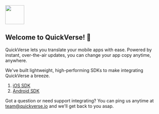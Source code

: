 <img src="https://github.com/QuickVerse/.github/assets/70273/5b243bb9-c36a-4318-8486-361ff571ab09" width="60" height="60">

## Welcome to QuickVerse! 👋

QuickVerse lets you translate your mobile apps with ease. Powered by instant, over-the-air updates, you can change your app copy anytime, anywhere.

We've built lightweight, high-performing SDKs to make integrating QuickVerse a breeze.

1. [iOS SDK](https://github.com/QuickVerse/quickverse-ios-sdk)
2. [Android SDK](https://github.com/QuickVerse/quickverse-android-sdk)

Got a question or need support integrating? You can ping us anytime at team@quickverse.io and we'll get back to you asap.
